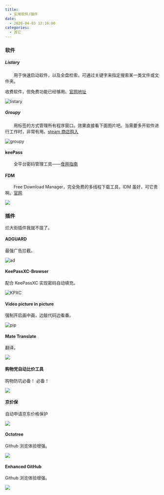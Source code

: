 ```yaml
---
title:
  - 实用软件/插件
date:
  - 2020-04-03 12:16:00
categories:
  - 其它
---
```


### 软件

##### Listary

&emsp;&emsp;用于快速启动软件，以及全盘检索，可通过关键字来指定搜索某一类文件或文件夹。

收费软件，但免费功能已经够用。[官网地址](https://www.listary.com/)

![listary](https://i.imgur.com/jeTEfAw.png)

##### Groupy

&emsp;&emsp;用标签的方式管理所有程序窗口。效果直接看下面图片吧。当需要多开软件进行工作时，非常有用。[steam 商店购入](https://store.steampowered.com/app/912170/Groupy/)

![groupy](https://i.imgur.com/9mHUgXk.png)

#### keePass

&emsp;&emsp;全平台密码管理工具——[食用指南](https://www.jianshu.com/p/b3a6fd2c1f8b)

#### FDM

&emsp;&emsp;Free Download Manager，完全免费的多线程下载工具，IDM 虽好，可它贵啊。[官网](https://www.freedownloadmanager.org/zh/)

![](https://i.imgur.com/NREQDqp.png)

### 插件

烂大街插件我就不提了。

#### ADGUARD

最强广告拦截。

![ad](https://i.imgur.com/zl9pETq.png)

#### KeePassXC-Browser

配合 KeePassXC 实现密码自动填充。

![KPXC](https://i.imgur.com/k9ILv1Z.png)

#### Video picture in picture

强制开启画中画，边敲代码边看番。

![pip](https://i.imgur.com/7ILLxWm.jpg)

#### Mate Translate

翻译。

![](C:\Users\zhang\AppData\Roaming\Typora\typora-user-images\image-20200403115705203.png)

#### 购物党自动比价工具

购物防坑必备！ 必备！

![](https://i.imgur.com/ia2AfMD.png)

#### 京价保

自动申请京东价格保护

![](https://i.imgur.com/YhFAjTP.png)

#### Octotree

Github 浏览体验增强。

![](https://i.imgur.com/1XbOwPy.png)

#### Enhanced GitHub

Github 浏览体验增强。

![](https://i.imgur.com/syPfwMm.png)
